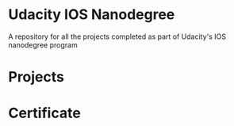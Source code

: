#  Udacity IOS Nanodegree

A repository for all the projects completed as part of Udacity's IOS nanodegree program

# Projects

# Certificate 



 
